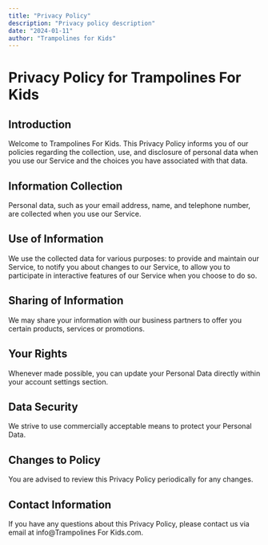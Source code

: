 ```yaml
---
title: "Privacy Policy"
description: "Privacy policy description"
date: "2024-01-11"
author: "Trampolines for Kids"
---
```


# Privacy Policy for Trampolines For Kids

## Introduction
Welcome to Trampolines For Kids. This Privacy Policy informs you of our policies regarding the collection, use, and disclosure of personal data when you use our Service and the choices you have associated with that data.

## Information Collection
Personal data, such as your email address, name, and telephone number, are collected when you use our Service.

## Use of Information
We use the collected data for various purposes: to provide and maintain our Service, to notify you about changes to our Service, to allow you to participate in interactive features of our Service when you choose to do so.

## Sharing of Information
We may share your information with our business partners to offer you certain products, services or promotions.

## Your Rights
Whenever made possible, you can update your Personal Data directly within your account settings section.

## Data Security
We strive to use commercially acceptable means to protect your Personal Data.

## Changes to Policy
You are advised to review this Privacy Policy periodically for any changes.

## Contact Information
If you have any questions about this Privacy Policy, please contact us via email at info@Trampolines For Kids.com.


